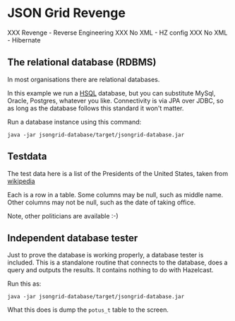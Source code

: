 # JSON Grid Revenge

XXX Revenge - Reverse Engineering
XXX No XML - HZ config
XXX No XML - Hibernate

## The relational database (RDBMS)

In most organisations there are relational databases.

In this example we run a [HSQL](http://hsqldb.org/) database,
but you can substitute MySql, Oracle, Postgres, whatever you
like. Connectivity is via JPA over JDBC, so as long as the
database follows this standard it won't matter.

Run a database instance using this command:

```shell-script
java -jar jsongrid-database/target/jsongrid-database.jar
```

## Testdata

The test data here is a list of the Presidents of the United
States, taken from
[wikipedia](https://en.wikipedia.org/wiki/List_of_Presidents_of_the_United_States)

Each is a row in a table. Some columns may be null, such as middle name. Other
columns may not be null, such as the date of taking office.

Note, other politicians are available :-)

## Independent database tester

Just to prove the database is working properly, a database tester
is included. This is a standalone routine that connects to the
database, does a query and outputs the results. It contains nothing
to do with Hazelcast.

Run this as:

```shell-script
java -jar jsongrid-database/target/jsongrid-database.jar
```

What this does is dump the `potus_t` table to the screen.

##
